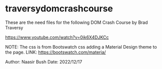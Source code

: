 # traversydomcrashcourse

These are the need files for the following DOM Crash Course by Brad Traversy

https://www.youtube.com/watch?v=0ik6X4DJKCc

NOTE: The css is from Bootswatch css adding a Material Design theme to the page.
LINK: https://bootswatch.com/materia/

Author: Naasir Bush
Date: 2022/12/17
